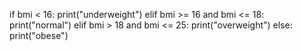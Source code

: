 if bmi < 16:
    print("underweight")
elif bmi >= 16 and bmi <= 18:
    print("normal")
elif bmi > 18 and bmi <= 25:
    print("overweight")
else:
    print("obese")

